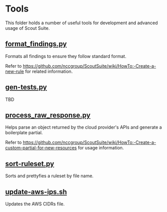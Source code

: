 # Tools

This folder holds a number of useful tools for development and advanced usage of Scout Suite.

## [format_findings.py](https://github.com/nccgroup/ScoutSuite/blob/master/tools/format_findings.py)

Formats all findings to ensure they follow standard format.

Refer to https://github.com/nccgroup/ScoutSuite/wiki/HowTo:-Create-a-new-rule for related information.

## [gen-tests.py](https://github.com/nccgroup/ScoutSuite/blob/master/tools/gen-tests.py)

TBD 

## [process_raw_response.py](https://github.com/nccgroup/ScoutSuite/blob/master/tools/process_raw_response.py)

Helps parse an object returned by the cloud provider's APIs and generate a boilerplate partial.

Refer to https://github.com/nccgroup/ScoutSuite/wiki/HowTo:-Create-a-custom-partial-for-new-resources for usage information.

## [sort-ruleset.py](https://github.com/nccgroup/ScoutSuite/blob/master/tools/sort-ruleset.py)

Sorts and prettyfies a ruleset by file name.

## [update-aws-ips.sh](https://github.com/nccgroup/ScoutSuite/blob/master/tools/update-aws-ips.sh)

Updates the AWS CIDRs file.

